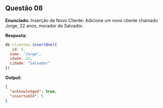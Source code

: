 ## Questão 08

**Enunciado:**
Inserção de Novo Cliente: Adicione um novo cliente chamado Jorge, 22 anos, morador de Salvador.

**Resposta:**
```js
db.clientes.insertOne({
  _id: 5,
  nome: "Jorge",
  idade: 22,
  cidade: "Salvador"
})
```

**Output:**
```json
{
  "acknowledged": true,
  "insertedId": 5
}
```
